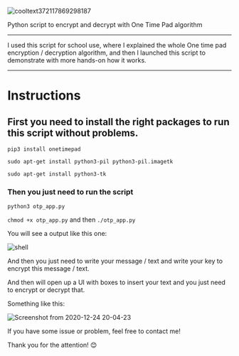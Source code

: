 ![cooltext372117869298187](https://user-images.githubusercontent.com/75812403/102841123-3aaa7000-43fc-11eb-9cda-f5c665585a45.png)


Python script to encrypt and decrypt with One Time Pad algorithm

--------------------------------

I used this script for school use, where I explained the whole One time pad encryption / decryption algorithm, and then
I launched this script to demonstrate with more hands-on how it works.

-----------------------------------

# Instructions



## First you need to install the right packages to run this script without problems.

```pip3 install onetimepad```

```sudo apt-get install python3-pil python3-pil.imagetk```

```sudo apt-get install python3-tk```

### Then you just need to run the script

```python3 otp_app.py```

```chmod +x otp_app.py``` and then ```./otp_app.py```

You will see a output like this one:

![shell](https://user-images.githubusercontent.com/75812403/103105008-c7cf0e00-4622-11eb-8b08-1920d707d782.png)


And then you just need to write your message / text and write your key to encrypt this message / text.

And then will open up a UI with boxes to insert your text and you just need to encrypt or decrypt that.

Something like this:

![Screenshot from 2020-12-24 20-04-23](https://user-images.githubusercontent.com/75812403/103105084-42982900-4623-11eb-914e-bc134a792a97.png)

If you have some issue or problem, feel free to contact me!

Thank you for the attention! 😊
